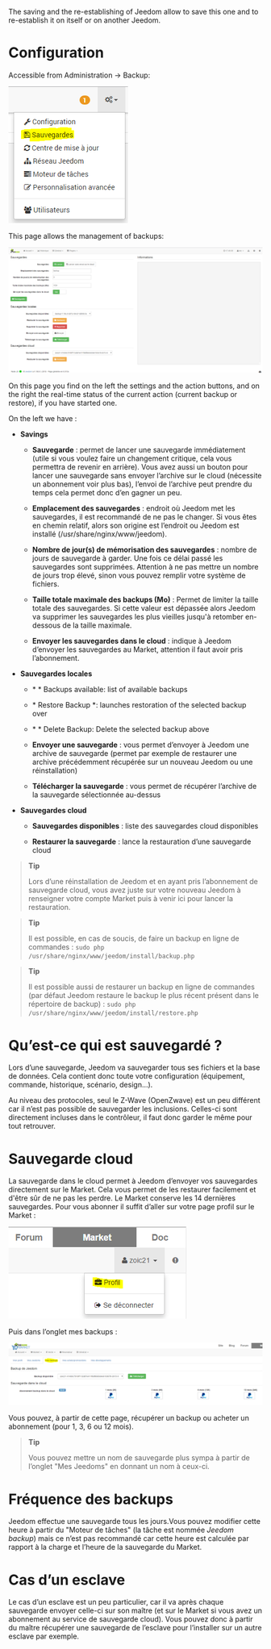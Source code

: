 The saving and the re-establishing of Jeedom allow to save this one and to re-establish it on itself or on another Jeedom.

Configuration
=============

Accessible from Administration → Backup:

![](../images/backup.png)

This page allows the management of backups:

![](../images/backup2.png)

On this page you find on the left the settings and the action buttons, and on the right the real-time status of the current action (current backup or restore), if you have started one.

On the left we have :

-   **Savings**

    -   **Sauvegarde** : permet de lancer une sauvegarde immédiatement (utile si vous voulez faire un changement critique, cela vous permettra de revenir en arrière). Vous avez aussi un bouton pour lancer une sauvegarde sans envoyer l’archive sur le cloud (nécessite un abonnement voir plus bas), l’envoi de l’archive peut prendre du temps cela permet donc d’en gagner un peu.

    -   **Emplacement des sauvegardes** : endroit où Jeedom met les sauvegardes, il est recommandé de ne pas le changer. Si vous êtes en chemin relatif, alors son origine est l’endroit ou Jeedom est installé (/usr/share/nginx/www/jeedom).

    -   **Nombre de jour(s) de mémorisation des sauvegardes** : nombre de jours de sauvegarde à garder. Une fois ce délai passé les sauvegardes sont supprimées. Attention à ne pas mettre un nombre de jours trop élevé, sinon vous pouvez remplir votre système de fichiers.

    -   **Taille totale maximale des backups (Mo)** : Permet de limiter la taille totale des sauvegardes. Si cette valeur est dépassée alors Jeedom va supprimer les sauvegardes les plus vieilles jusqu'à retomber en-dessous de la taille maximale.

    -   **Envoyer les sauvegardes dans le cloud** : indique à Jeedom d’envoyer les sauvegardes au Market, attention il faut avoir pris l’abonnement.

-   **Sauvegardes locales**

    -   \* \* Backups available: list of available backups

    -   \* Restore Backup \*: launches restoration of the selected backup over

    -   \* \* Delete Backup: Delete the selected backup above

    -   **Envoyer une sauvegarde** : vous permet d’envoyer à Jeedom une archive de sauvegarde (permet par exemple de restaurer une archive précédemment récupérée sur un nouveau Jeedom ou une réinstallation)

    -   **Télécharger la sauvegarde** : vous permet de récupérer l’archive de la sauvegarde sélectionnée au-dessus

-   **Sauvegardes cloud**

    -   **Sauvegardes disponibles** : liste des sauvegardes cloud disponibles

    -   **Restaurer la sauvegarde** : lance la restauration d’une sauvegarde cloud

> **Tip**
>
> Lors d’une réinstallation de Jeedom et en ayant pris l’abonnement de sauvegarde cloud, vous avez juste sur votre nouveau Jeedom à renseigner votre compte Market puis à venir ici pour lancer la restauration.

> **Tip**
>
> Il est possible, en cas de soucis, de faire un backup en ligne de commandes : `sudo php /usr/share/nginx/www/jeedom/install/backup.php`

> **Tip**
>
> Il est possible aussi de restaurer un backup en ligne de commandes (par défaut Jeedom restaure le backup le plus récent présent dans le répertoire de backup) : `sudo php /usr/share/nginx/www/jeedom/install/restore.php`

Qu’est-ce qui est sauvegardé ?
==============================

Lors d’une sauvegarde, Jeedom va sauvegarder tous ses fichiers et la base de données. Cela contient donc toute votre configuration (équipement, commande, historique, scénario, design…).

Au niveau des protocoles, seul le Z-Wave (OpenZwave) est un peu différent car il n’est pas possible de sauvegarder les inclusions. Celles-ci sont directement incluses dans le contrôleur, il faut donc garder le même pour tout retrouver.

Sauvegarde cloud
================

La sauvegarde dans le cloud permet à Jeedom d’envoyer vos sauvegardes directement sur le Market. Cela vous permet de les restaurer facilement et d'être sûr de ne pas les perdre. Le Market conserve les 14 dernières sauvegardes. Pour vous abonner il suffit d’aller sur votre page profil sur le Market :

![](../images/backup3.png)

Puis dans l’onglet mes backups :

![](../images/backup4.png)

Vous pouvez, à partir de cette page, récupérer un backup ou acheter un abonnement (pour 1, 3, 6 ou 12 mois).

> **Tip**
>
> Vous pouvez mettre un nom de sauvegarde plus sympa à partir de l’onglet "Mes Jeedoms" en donnant un nom à ceux-ci.

Fréquence des backups
=====================

Jeedom effectue une sauvegarde tous les jours.Vous pouvez modifier cette heure à partir du "Moteur de tâches" (la tâche est nommée *Jeedom backup*) mais ce n’est pas recommandé car cette heure est calculée par rapport à la charge et l’heure de la sauvegarde du Market.

Cas d’un esclave
================

Le cas d’un esclave est un peu particulier, car il va après chaque sauvegarde envoyer celle-ci sur son maître (et sur le Market si vous avez un abonnement au service de sauvegarde cloud). Vous pouvez donc à partir du maître récupérer une sauvegarde de l’esclave pour l’installer sur un autre esclave par exemple.

